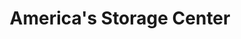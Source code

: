 ---
title: "America's Storage Center"
url: /midland/americas-storage-center/
shop: storage rental
---